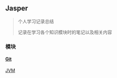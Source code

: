 ## Jasper
> 个人学习记录总结
>
> 记录在学习各个知识模块时的笔记以及相关内容

### 模块

#### [Git](/Users/liuyuanju1/Jasper/Git)

[JVM](/Users/liuyuanju1/Jasper/JVM)

